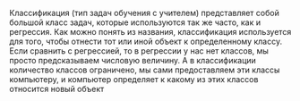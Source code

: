 Классификация (тип задач обучения с учителем) представляет собой большой класс задач, которые используются так же часто, как и регрессия. Как можно понять из названия, классификация используется для того, чтобы отнести тот или иной объект к определенному классу. Если сравнить с регрессией, то в регрессии у нас нет классов, мы просто предсказываем числовую величину. А в классификации количество классов ограничено, мы сами предоставляем эти классы компьютеру, и компьютер определяет к какому из этих классов относится новый объект